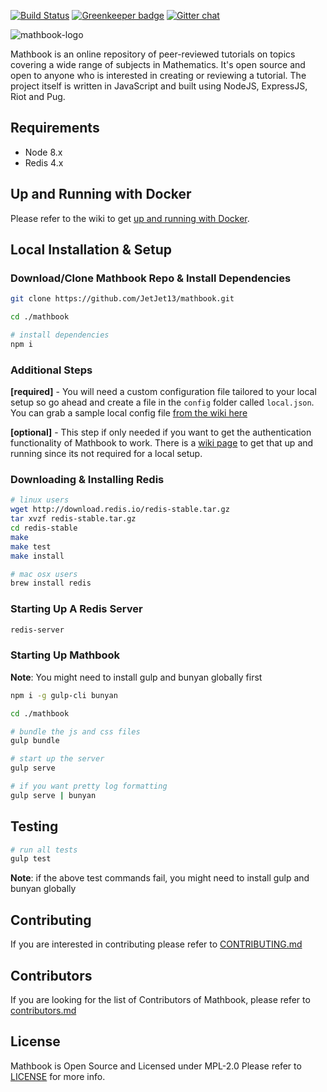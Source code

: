 [![Build Status](https://travis-ci.org/JetJet13/mathbook.svg?branch=develop)](https://travis-ci.org/JetJet13/mathbook)
[![Greenkeeper badge](https://badges.greenkeeper.io/JetJet13/mathbook.svg)](https://greenkeeper.io/)
[![Gitter chat](https://badges.gitter.im/gitterHQ/gitter.png)](https://gitter.im/mathbook-chat/Lobby)

![mathbook-logo](./src/front-end/public/images/mathbook_indigo_white_v5.png)

Mathbook is an online repository of peer-reviewed tutorials on topics covering a wide range of subjects in Mathematics.
It's open source and open to anyone who is interested in creating or reviewing a tutorial. The project itself is written
in JavaScript and built using NodeJS, ExpressJS, Riot and Pug.

## Requirements

* Node 8.x
* Redis 4.x

## Up and Running with Docker

Please refer to the wiki to get
[up and running with Docker](https://github.com/JetJet13/mathbook/wiki/Up-and-Running-with-Docker).

## Local Installation & Setup

### Download/Clone Mathbook Repo & Install Dependencies

```bash
git clone https://github.com/JetJet13/mathbook.git

cd ./mathbook

# install dependencies
npm i
```

### Additional Steps

**[required]** - You will need a custom configuration file tailored to your local setup so go ahead and create a file in
the `config` folder called `local.json`. You can grab a sample local config file
[from the wiki here](<https://github.com/JetJet13/mathbook/wiki/Sample-Local-Configuration-File-(local.json)>)

**[optional]** - This step if only needed if you want to get the authentication functionality of Mathbook to work. There
is a [wiki page](<(https://github.com/JetJet13/mathbook/wiki/Setup-Your-GitHub-OAuth-Application)>) to get that up and
running since its not required for a local setup.

### Downloading & Installing Redis

```bash
# linux users
wget http://download.redis.io/redis-stable.tar.gz
tar xvzf redis-stable.tar.gz
cd redis-stable
make
make test
make install

# mac osx users
brew install redis
```

### Starting Up A Redis Server

```bash
redis-server
```

### Starting Up Mathbook

**Note**: You might need to install gulp and bunyan globally first

```bash
npm i -g gulp-cli bunyan
```

```bash
cd ./mathbook

# bundle the js and css files
gulp bundle

# start up the server
gulp serve

# if you want pretty log formatting
gulp serve | bunyan
```

## Testing

```bash
# run all tests
gulp test
```

**Note**: if the above test commands fail, you might need to install gulp and bunyan globally

## Contributing

If you are interested in contributing please refer to [CONTRIBUTING.md](./CONTRIBUTING.md)

## Contributors

If you are looking for the list of Contributors of Mathbook, please refer to [contributors.md](./contributors.md)

## License

Mathbook is Open Source and Licensed under MPL-2.0 Please refer to [LICENSE](./LICENSE) for more info.
